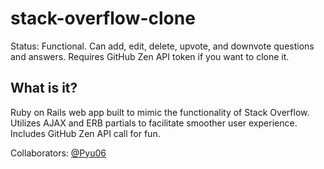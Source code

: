 # stack-overflow-clone
Status: Functional. Can add, edit, delete, upvote, and downvote questions and answers.
Requires GitHub Zen API token if you want to clone it.

## What is it?
Ruby on Rails web app built to mimic the functionality of Stack Overflow. 
Utilizes AJAX and ERB partials to facilitate smoother user experience.
Includes GitHub Zen API call for fun.

Collaborators:
[@Pyu06](https://github.com/pyu06)
